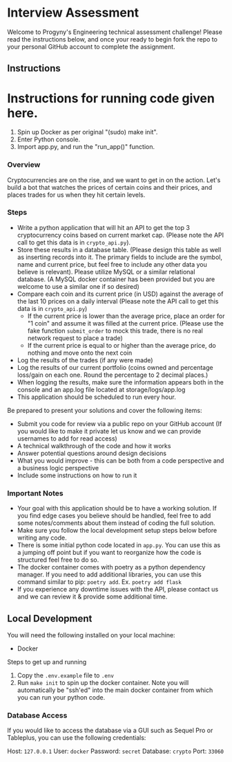 # Interview Assessment

Welcome to Progyny's Engineering technical assessment challenge! Please read the instructions below, and once your ready to begin fork the repo to your personal GitHub account to complete the assignment.

## Instructions

# Instructions for running code given here.

1. Spin up Docker as per original "(sudo) make init".
2. Enter Python console.
3. Import app.py, and run the "run_app()" function.

### Overview

Cryptocurrencies are on the rise, and we want to get in on the action. Let's build a bot that watches the prices of certain coins and their prices, and places trades for us when they hit certain levels. 

### Steps

- Write a python application that will hit an API to get the top 3 cryptocurrency coins based on current market cap. (Please note the API call to get this data is in `crypto_api.py`). 
- Store these results in a database table. (Please design this table as well as inserting records into it. The primary fields to include are the symbol, name and current price, but feel free to include any other data you believe is relevant). Please utilize MySQL or a similar relational database. (A MySQL docker container has been provided but you are welcome to use a similar one if so desired)
- Compare each coin and its current price (in USD) against the average of the last 10 prices on a daily interval (Please note the API call to get this data is in `crypto_api.py`)
    - If the current price is lower than the average price, place an order for "1 coin" and assume it was filled at the current price. (Please use the fake function `submit_order` to mock this trade, there is no real network request to place a trade)
    - If the current price is equal to or higher than the average price, do nothing and move onto the next coin
- Log the results of the trades (if any were made)
- Log the results of our current portfolio (coins owned and percentage loss/gain on each one. Round the percentage to 2 decimal places.)
- When logging the results, make sure the information appears both in the console and an app.log file located at storage/logs/app.log
- This application should be scheduled to run every hour.

Be prepared to present your solutions and cover the following items:
- Submit you code for review via a public repo on your GitHub account (If you would like to make it private let us know and we can provide usernames to add for read access)
- A technical walkthrough of the code and how it works
- Answer potential questions around design decisions
- What you would improve - this can be both from a code perspective and a business logic perspective
- Include some instructions on how to run it

### Important Notes

- Your goal with this application should be to have a working solution. If you find edge cases you believe should be handled, feel free to add some notes/comments about them instead of coding the full solution. 
- Make sure you follow the local development setup steps below before writing any code.
- There is some initial python code located in `app.py`. You can use this as a jumping off point but if you want to reorganize how the code is structured feel free to do so.
- The docker container comes with poetry as a python dependency manager. If you need to add additional libraries, you can use this command similar to pip: `poetry add`. Ex. `poetry add flask`
- If you experience any downtime issues with the API, please contact us and we can review it & provide some additional time.


## Local Development

You will need the following installed on your local machine:

- Docker

Steps to get up and running

1. Copy the `.env.example` file to `.env`
2. Run `make init` to spin up the docker container. Note you will automatically be "ssh'ed" into the main docker container from which you can run your python code.

### Database Access

If you would like to access the database via a GUI such as Sequel Pro or Tableplus, you can use the following credentials:

Host: `127.0.0.1`
User: `docker`
Password: `secret`
Database: `crypto`
Port: `33060`
